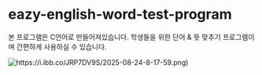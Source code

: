# eazy-english-word-test-program
본 프로그램은 C언어로 만들어져있습니다. 학생들을 위한 단어 &amp; 뜻 맞추기 프로그램이며 간편하게 사용하실 수 있습니다.

![https://i.ibb.co/JRP7DV9S/2025-08-24-8-17-59.png)](https://i.ibb.co/tMJxMXyM/2025-08-24-8-21-28.png)
